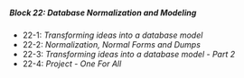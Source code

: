 ##### Block 22: Database Normalization and Modeling
*  22-1: *Transforming ideas into a database model*
*  22-2: *Normalization, Normal Forms and Dumps*
*  22-3: *Transforming ideas into a database model - Part 2*
*  22-4: *Project - One For All*